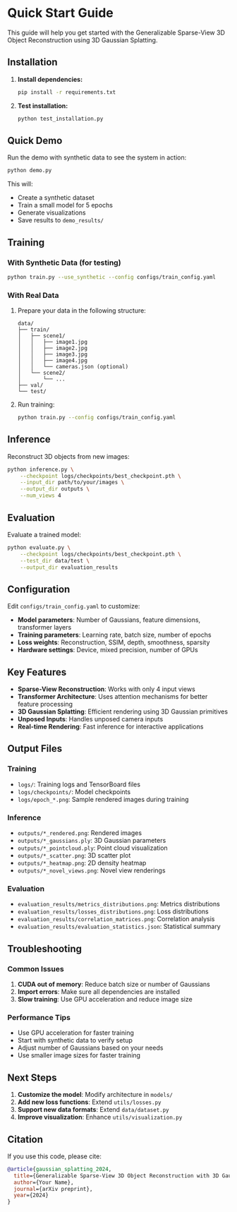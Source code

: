 # Quick Start Guide

This guide will help you get started with the Generalizable Sparse-View 3D Object Reconstruction using 3D Gaussian Splatting.

## Installation

1. **Install dependencies:**
   ```bash
   pip install -r requirements.txt
   ```

2. **Test installation:**
   ```bash
   python test_installation.py
   ```

## Quick Demo

Run the demo with synthetic data to see the system in action:

```bash
python demo.py
```

This will:
- Create a synthetic dataset
- Train a small model for 5 epochs
- Generate visualizations
- Save results to `demo_results/`

## Training

### With Synthetic Data (for testing)
```bash
python train.py --use_synthetic --config configs/train_config.yaml
```

### With Real Data
1. Prepare your data in the following structure:
   ```
   data/
   ├── train/
   │   ├── scene1/
   │   │   ├── image1.jpg
   │   │   ├── image2.jpg
   │   │   ├── image3.jpg
   │   │   ├── image4.jpg
   │   │   └── cameras.json (optional)
   │   └── scene2/
   │       └── ...
   ├── val/
   └── test/
   ```

2. Run training:
   ```bash
   python train.py --config configs/train_config.yaml
   ```

## Inference

Reconstruct 3D objects from new images:

```bash
python inference.py \
    --checkpoint logs/checkpoints/best_checkpoint.pth \
    --input_dir path/to/your/images \
    --output_dir outputs \
    --num_views 4
```

## Evaluation

Evaluate a trained model:

```bash
python evaluate.py \
    --checkpoint logs/checkpoints/best_checkpoint.pth \
    --test_dir data/test \
    --output_dir evaluation_results
```

## Configuration

Edit `configs/train_config.yaml` to customize:

- **Model parameters**: Number of Gaussians, feature dimensions, transformer layers
- **Training parameters**: Learning rate, batch size, number of epochs
- **Loss weights**: Reconstruction, SSIM, depth, smoothness, sparsity
- **Hardware settings**: Device, mixed precision, number of GPUs

## Key Features

- **Sparse-View Reconstruction**: Works with only 4 input views
- **Transformer Architecture**: Uses attention mechanisms for better feature processing
- **3D Gaussian Splatting**: Efficient rendering using 3D Gaussian primitives
- **Unposed Inputs**: Handles unposed camera inputs
- **Real-time Rendering**: Fast inference for interactive applications

## Output Files

### Training
- `logs/`: Training logs and TensorBoard files
- `logs/checkpoints/`: Model checkpoints
- `logs/epoch_*.png`: Sample rendered images during training

### Inference
- `outputs/*_rendered.png`: Rendered images
- `outputs/*_gaussians.ply`: 3D Gaussian parameters
- `outputs/*_pointcloud.ply`: Point cloud visualization
- `outputs/*_scatter.png`: 3D scatter plot
- `outputs/*_heatmap.png`: 2D density heatmap
- `outputs/*_novel_views.png`: Novel view renderings

### Evaluation
- `evaluation_results/metrics_distributions.png`: Metrics distributions
- `evaluation_results/losses_distributions.png`: Loss distributions
- `evaluation_results/correlation_matrices.png`: Correlation analysis
- `evaluation_results/evaluation_statistics.json`: Statistical summary

## Troubleshooting

### Common Issues

1. **CUDA out of memory**: Reduce batch size or number of Gaussians
2. **Import errors**: Make sure all dependencies are installed
3. **Slow training**: Use GPU acceleration and reduce image size

### Performance Tips

- Use GPU acceleration for faster training
- Start with synthetic data to verify setup
- Adjust number of Gaussians based on your needs
- Use smaller image sizes for faster training

## Next Steps

1. **Customize the model**: Modify architecture in `models/`
2. **Add new loss functions**: Extend `utils/losses.py`
3. **Support new data formats**: Extend `data/dataset.py`
4. **Improve visualization**: Enhance `utils/visualization.py`

## Citation

If you use this code, please cite:

```bibtex
@article{gaussian_splatting_2024,
  title={Generalizable Sparse-View 3D Object Reconstruction with 3D Gaussian Splatting},
  author={Your Name},
  journal={arXiv preprint},
  year={2024}
}
```
